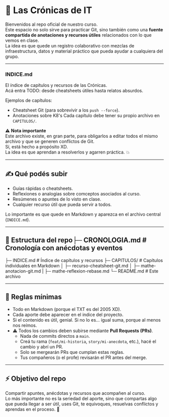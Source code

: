 # 📖 Las Crónicas de IT

Bienvenidos al repo oficial de nuestro curso.  
Este espacio no solo sirve para practicar Git, sino también como una **fuente compartida de anotaciones y recursos útiles** relacionados con lo que vemos en clase.  
La idea es que quede un registro colaborativo con mezclas de infraestructura, datos y material práctico que pueda ayudar a cualquiera del grupo.

---

### INDICE.md  
El índice de capítulos y recursos de las Crónicas.  
Acá entra TODO: desde cheatsheets útiles hasta relatos absurdos.

Ejemplos de capítulos:  
- Cheatsheet Git (para sobrevivir a los `push --force`).
- Anotaciones sobre K8's
Cada capítulo debe tener su propio archivo en `CAPITULOS/`.

⚠️ **Nota importante**  
Este archivo existe, en gran parte, para obligarlos a editar todos el mismo archivo y que se generen conflictos de Git.  
Sí, está hecho a propósito XD.  
La idea es que aprendan a resolverlos y agarren práctica. 💥

---

## ✍️ Qué podés subir

- Guías rápidas o cheatsheets.  
- Reflexiones o analogias sobre comceptos asociados al curso.  
- Resúmenes o apuntes de lo visto en clase.  
- Cualquier recurso útil que pueda servir a todos.  

Lo importante es que quede en Markdown y aparezca en el archivo central (`INDICE.md`).

---

## 📂 Estructura del repo├─ CRONOLOGIA.md # Cronología con anécdotas y eventos
├─ INDICE.md # Índice de capítulos y recursos
├─ CAPITULOS/ # Capítulos individuales en Markdown
│ ├─ recurso-cheatsheet-git.md
│ ├─ mathe-anotacion-git.md
| ├─ mathe-reflexion-rebase.md
└─ README.md # Este archivo

---

## 📜 Reglas mínimas

- Todo en Markdown (porque el TXT es del 2005 XD).  
- Cada aporte debe aparecer en el indice del proyecto.  
- Si el contenido es útil, genial. Si no lo es… igual suma, porque al menos nos reímos.  
- ⚠️ Todos los cambios deben subirse mediante **Pull Requests (PRs)**.  
  - Nada de commits directos a `main`.  
  - Creá tu rama (`feat/mi-historia`, `story/mi-anecdota`, etc.), hacé el cambio y abrí un PR.  
  - Solo se mergearán PRs que cumplan estas reglas.  
  - Tus compañeros (o el profe) revisarán el PR antes del merge.  

---

## ⚡ Objetivo del repo

Compartir apuntes, anécdotas y recursos que acompañen al curso.  
Lo más importante no es la seriedad del aporte, sino que compartas algo que pueda llegar a ser útil, uses Git, te equivoques, resuelvas conflictos y aprendas en el proceso. 🚀
